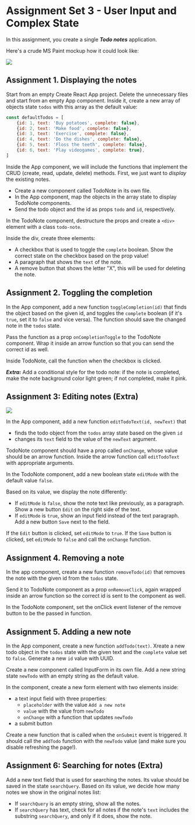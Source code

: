 # Assignment Set 3 - User Input and Complex State

In this assignment, you create a single ***Todo notes*** application.

Here's a crude MS Paint mockup how it could look like:

![](notes.png)

## Assignment 1. Displaying the notes

Start from an empty Create React App project. Delete the unnecessary files and start from an empty App component. Inside it, create a new array of objects state `todos` with this array as the default value:
```js
const defaultTodos = [
    {id: 1, text: 'Buy potatoes', complete: false},
    {id: 2, text: 'Make food', complete: false},
    {id: 3, text: 'Exercise', complete: false},
    {id: 4, text: 'Do the dishes', complete: false},
    {id: 5, text: 'Floss the teeth', complete: false},
    {id: 6, text: 'Play videogames', complete: true},
]
```

Inside the App component, we will include the functions that implement the CRUD (create, read, update, delete) methods. First, we just want to *display* the existing notes. 

* Create a new component called TodoNote in its own file.
* In the App component, map the objects in the array state to display TodoNote components.
* Send the todo object and the id as props `todo` and `id`, respectively.

In the TodoNote component, destructure the props and create a `<div>` element with a class `todo-note`.

Inside the div, create three elements:

* A checkbox that is used to toggle the `complete` boolean. Show the correct state on the checkbox based on the prop value!
* A paragraph that shows the `text` of the note.
* A remove button that shows the letter "X", this will be used for deleting the note.

## Assignment 2. Toggling the completion

In the App component, add a new function `toggleCompletion(id)` that finds the object based on the given id, and toggles the `complete` boolean (if it's `true`, set it to `false` and vice versa). The function should save the changed note in the `todos` state.

Pass the function as a prop `onCompletionToggle` to the TodoNote component. Wrap it inside an arrow function so that you can send the correct id as well.

Inside TodoNote, call the function when the checkbox is clicked.

***Extra:*** Add a conditional style for the todo note: if the note is completed, make the note background color light green; if not completed, make it pink.

## Assignment 3: Editing notes (Extra)

![](editnotes.png)

In the App component, add a new function `editTodoText(id, newText)` that 
* finds the todo object from the `todos` array state based on the given `id`
* changes its `text` field to the value of the `newText` argument. 

TodoNote component should have a prop called `onChange`, whose value should be an arrow function. Inside the arrow function call `editTodoText` with appropriate arguments.

In the TodoNote component, add a new boolean state `editMode` with the default value `false`.

Based on its value, we display the note differently:

* If `editMode` is `false`, show the note text like previously, as a paragraph. Show a new button `Edit` on the right side of the text.
* If `editMode` is `true`, show an input field instead of the text paragraph. Add a new button `Save` next to the field.

If the `Edit` button is clicked, set `editMode` to `true`.
If the `Save` button is clicked, set `editMode` to `false` and call the `onChange` function.

## Assignment 4. Removing a note

In the app component, create a new function `removeTodo(id)` that removes the note with the given id from the `todos` state.

Send it to TodoNote component as a prop `onRemoveClick`, again wrapped inside an arrow function so the correct id is sent to the component as well.

In the TodoNote component, set the onClick event listener of the remove button to be the passed in function. 

## Assignment 5. Adding a new note

In the App component, create a new function `addTodo(text)`. Xreate a new todo object in the `todos` state with the given text and the `complete` value set to `false`. Generate a new `id` value with UUID.

Create a new component called InputForm in its own file. Add a new string state `newTodo` with an empty string as the default value.

In the component, create a new form element with two elements inside:

* a text input field with three properties:
  * `placeholder` with the value `Add a new note`
  * `value` with the value from `newTodo`
  * `onChange` with a function that updates `newTodo`
* a submit button

Create a new function that is called when the `onSubmit` event is triggered. It should call the `addTodo` function with the `newTodo` value (and make sure you disable refreshing the page!).

## Assignment 6: Searching for notes (Extra)

Add a new text field that is used for searching the notes. Its value should be saved in the state `searchQuery`. Based on its value, we decide how many notes we show in the original notes list:
* If `searchQuery` is an empty string, show all the notes. 
* If `searchQuery` has text, check for all notes if the note's `text` includes the substring `searchQuery`, and only if it does, show the note.
